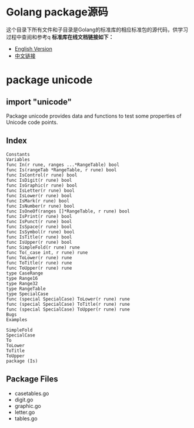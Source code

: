 # Golang package源码
这个目录下所有文件和子目录是Golang的标准库的相应标准包的源代码，供学习过程中查阅和参考q 
**标准库在线文档链接如下：**  
- [English Version](https://godoc.org/)
- [中文链接](http://docscn.studygolang.com/pkg/)
  
# package unicode
## import "unicode"
Package unicode provides data and functions to test some properties of Unicode code points.

## Index  
```
Constants
Variables
func In(r rune, ranges ...*RangeTable) bool
func Is(rangeTab *RangeTable, r rune) bool
func IsControl(r rune) bool
func IsDigit(r rune) bool
func IsGraphic(r rune) bool
func IsLetter(r rune) bool
func IsLower(r rune) bool
func IsMark(r rune) bool
func IsNumber(r rune) bool
func IsOneOf(ranges []*RangeTable, r rune) bool
func IsPrint(r rune) bool
func IsPunct(r rune) bool
func IsSpace(r rune) bool
func IsSymbol(r rune) bool
func IsTitle(r rune) bool
func IsUpper(r rune) bool
func SimpleFold(r rune) rune
func To(_case int, r rune) rune
func ToLower(r rune) rune
func ToTitle(r rune) rune
func ToUpper(r rune) rune
type CaseRange
type Range16
type Range32
type RangeTable
type SpecialCase
func (special SpecialCase) ToLower(r rune) rune
func (special SpecialCase) ToTitle(r rune) rune
func (special SpecialCase) ToUpper(r rune) rune
Bugs
Examples

SimpleFold
SpecialCase
To
ToLower
ToTitle
ToUpper
package (Is)
```
## Package Files
- casetables.go 
- digit.go 
- graphic.go 
- letter.go 
- tables.go

